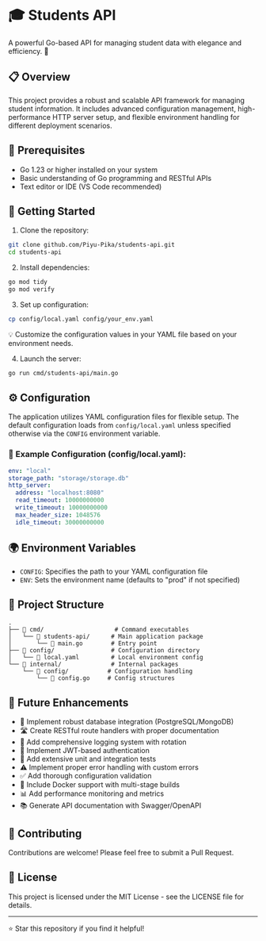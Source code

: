 
# 🎓 Students API

A powerful Go-based API for managing student data with elegance and efficiency. 🚀

## 📋 Overview
This project provides a robust and scalable API framework for managing student information. It includes advanced configuration management, high-performance HTTP server setup, and flexible environment handling for different deployment scenarios.

## 🔧 Prerequisites
- Go 1.23 or higher installed on your system
- Basic understanding of Go programming and RESTful APIs
- Text editor or IDE (VS Code recommended)

## 🚀 Getting Started

1. Clone the repository:
```bash
git clone github.com/Piyu-Pika/students-api.git
cd students-api
```

2. Install dependencies:
```bash
go mod tidy
go mod verify
```

3. Set up configuration:
```bash
cp config/local.yaml config/your_env.yaml
```
💡 Customize the configuration values in your YAML file based on your environment needs.

4. Launch the server:
```bash
go run cmd/students-api/main.go
```

## ⚙️ Configuration
The application utilizes YAML configuration files for flexible setup. The default configuration loads from `config/local.yaml` unless specified otherwise via the `CONFIG` environment variable.

### 📝 Example Configuration (config/local.yaml):
```yaml
env: "local"
storage_path: "storage/storage.db"
http_server:
  address: "localhost:8080"
  read_timeout: 10000000000
  write_timeout: 10000000000
  max_header_size: 1048576
  idle_timeout: 30000000000
```

## 🌍 Environment Variables
- `CONFIG`: Specifies the path to your YAML configuration file
- `ENV`: Sets the environment name (defaults to "prod" if not specified)

## 📁 Project Structure
```
.
├── 📂 cmd/                    # Command executables
│   └── 📂 students-api/      # Main application package
│       └── 📄 main.go        # Entry point
├── 📂 config/                # Configuration directory
│   └── 📄 local.yaml         # Local environment config
└── 📂 internal/              # Internal packages
    └── 📂 config/           # Configuration handling
        └── 📄 config.go     # Config structures
```

## 🎯 Future Enhancements
- 💾 Implement robust database integration (PostgreSQL/MongoDB)
- 🛣️ Create RESTful route handlers with proper documentation
- 📝 Add comprehensive logging system with rotation
- 🔐 Implement JWT-based authentication
- 🧪 Add extensive unit and integration tests
- ⚠️ Implement proper error handling with custom errors
- ✅ Add thorough configuration validation
- 🐳 Include Docker support with multi-stage builds
- 📊 Add performance monitoring and metrics
- 📚 Generate API documentation with Swagger/OpenAPI

## 🤝 Contributing
Contributions are welcome! Please feel free to submit a Pull Request.

## 📜 License
This project is licensed under the MIT License - see the LICENSE file for details.

---
⭐️ Star this repository if you find it helpful!

